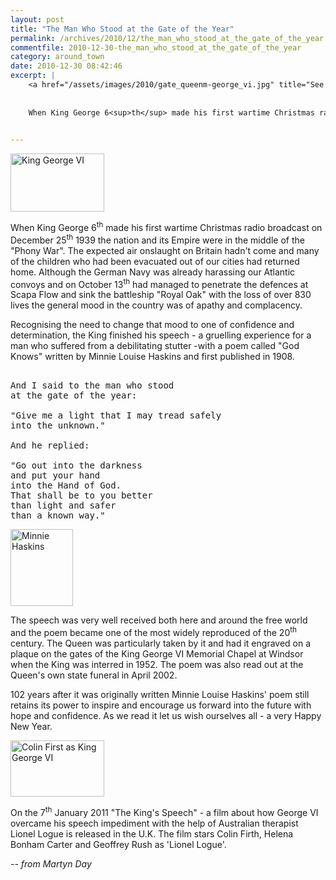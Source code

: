```yaml
---
layout: post
title: "The Man Who Stood at the Gate of the Year"
permalink: /archives/2010/12/the_man_who_stood_at_the_gate_of_the_year.html
commentfile: 2010-12-30-the_man_who_stood_at_the_gate_of_the_year
category: around_town
date: 2010-12-30 08:42:46
excerpt: |
    <a href="/assets/images/2010/gate_queenm-george_vi.jpg" title="See larger version of - King George VI"><img src="/assets/images/2010/gate_queenm-george_vi_thumb.jpg" width="150" height="93" alt="King George VI" class="photo right" /></a>
    
    
    When King George 6<sup>th</sup> made his first wartime Christmas radio broadcast on December 25<sup>th</sup> 1939 the nation and its Empire were in the middle of the "Phony War". The expected air onslaught on Britain hadn't come and many of the children who had been evacuated out of our cities had returned home. Although the German Navy was already harassing our Atlantic convoys and on October 13<sup>th</sup> had managed to penetrate the defences at Scapa Flow and sink the battleship "Royal Oak" with the loss of over 830 lives the general mood in the country was of apathy and complacency.
    

---
```


<a href="/assets/images/2010/gate_queenm-george_vi.jpg" title="See larger version of - King George VI"><img src="/assets/images/2010/gate_queenm-george_vi_thumb.jpg" width="150" height="93" alt="King George VI" class="photo right" /></a>

When King George 6<sup>th</sup> made his first wartime Christmas radio broadcast on December 25<sup>th</sup> 1939 the nation and its Empire were in the middle of the "Phony War". The expected air onslaught on Britain hadn't come and many of the children who had been evacuated out of our cities had returned home. Although the German Navy was already harassing our Atlantic convoys and on October 13<sup>th</sup> had managed to penetrate the defences at Scapa Flow and sink the battleship "Royal Oak" with the loss of over 830 lives the general mood in the country was of apathy and complacency.

Recognising the need to change that mood to one of confidence and determination, the King finished his speech - a gruelling experience for a man who suffered from a debilitating stutter -with a poem called "God Knows" written by Minnie Louise Haskins and first published in 1908.

<pre markdown="1" class="poem">

And I said to the man who stood 
at the gate of the year:

"Give me a light that I may tread safely 
into the unknown."

And he replied:

"Go out into the darkness 
and put your hand 
into the Hand of God.
That shall be to you better 
than light and safer
than a known way."
</pre>

<a href="/assets/images/2010/gate_Haskins.jpg" title="See larger version of - Minnie Haskins"><img src="/assets/images/2010/gate_Haskins_thumb.jpg" width="100" height="123" alt="Minnie Haskins" class="photo right" /></a>

The speech was very well received both here and around the free world and the poem became one of the most widely reproduced of the 20<sup>th</sup> century. The Queen was particularly taken by it and had it engraved on a plaque on the gates of the King George VI Memorial Chapel at Windsor when the King was interred in 1952. The poem was also read out at the Queen's own state funeral in April 2002.

102 years after it was originally written Minnie Louise Haskins' poem still retains its power to inspire and encourage us forward into the future with hope and confidence. As we read it let us wish ourselves all - a very Happy New Year.

<div markdown="1" class="box">
<a href="/assets/images/2010/gate_colin_firth.jpg" title="See larger version of - Colin First as King George VI"><img src="/assets/images/2010/gate_colin_firth_thumb.jpg" width="150" height="90" alt="Colin First as King George VI" class="photo left" /></a>

On the 7<sup>th</sup> January 2011 "The King's Speech" - a film about how George VI overcame his speech impediment with the help of Australian therapist Lionel Logue is released in the U.K. The film stars Colin Firth, Helena Bonham Carter and Geoffrey Rush as 'Lionel Logue'.

</div>
<cite> -- from Martyn Day</cite>
